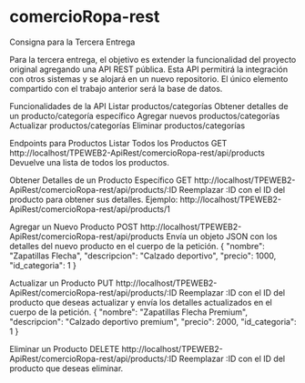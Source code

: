 # comercioRopa-rest
Consigna para la Tercera Entrega

Para la tercera entrega, el objetivo es extender la funcionalidad del proyecto original agregando una API REST pública. Esta API permitirá la integración con otros sistemas y se alojará en un nuevo repositorio. El único elemento compartido con el trabajo anterior será la base de datos.

Funcionalidades de la API
Listar productos/categorías
Obtener detalles de un producto/categoría específico
Agregar nuevos productos/categorías
Actualizar productos/categorías
Eliminar productos/categorías

Endpoints para Productos
Listar Todos los Productos
GET http://localhost/TPEWEB2-ApiRest/comercioRopa-rest/api/products
Devuelve una lista de todos los productos.

Obtener Detalles de un Producto Específico
GET http://localhost/TPEWEB2-ApiRest/comercioRopa-rest/api/products/:ID
Reemplazar :ID con el ID del producto para obtener sus detalles.
Ejemplo: http://localhost/TPEWEB2-ApiRest/comercioRopa-rest/api/products/1

Agregar un Nuevo Producto
POST http://localhost/TPEWEB2-ApiRest/comercioRopa-rest/api/products
Envía un objeto JSON con los detalles del nuevo producto en el cuerpo de la petición.
{
  "nombre": "Zapatillas Flecha",
  "descripcion": "Calzado deportivo",
  "precio": 1000,
  "id_categoria": 1
}

Actualizar un Producto
PUT http://localhost/TPEWEB2-ApiRest/comercioRopa-rest/api/products/:ID
Reemplazar :ID con el ID del producto que deseas actualizar y envía los detalles actualizados en el cuerpo de la petición.
{
  "nombre": "Zapatillas Flecha Premium",
  "descripcion": "Calzado deportivo premium",
  "precio": 2000,
  "id_categoria": 1
}

Eliminar un Producto
DELETE http://localhost/TPEWEB2-ApiRest/comercioRopa-rest/api/products/:ID
Reemplazar :ID con el ID del producto que deseas eliminar.